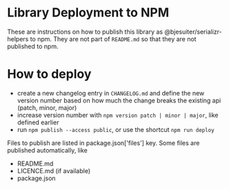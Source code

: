 # Library Deployment to NPM 

These are instructions on how to publish this library as @bjesuiter/serializr-helpers to npm. 
They are not part of `README.md` so that they are not published to npm.

# How to deploy

- create a new changelog entry in `CHANGELOG.md` and define the new version number 
  based on how much the change breaks the existing api (patch, minor, major)
- increase version number with `npm version patch | minor | major`, like defined earlier
- run `npm publish --access public`, or use the shortcut `npm run deploy`

Files to publish are listed in package.json['files'] key. 
Some files are published automatically, like 
- README.md 
- LICENCE.md (if available)
- package.json
